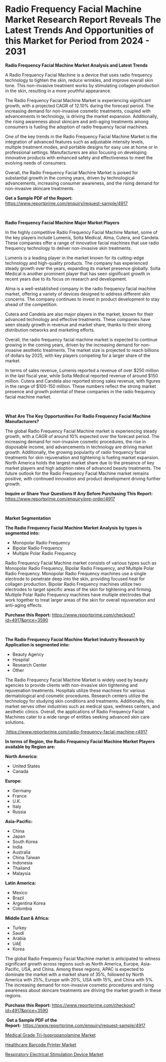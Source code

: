<p><h1>Radio Frequency Facial Machine Market Research Report Reveals The Latest Trends And Opportunities of this Market for Period from 2024 - 2031</h1></p><p><strong>Radio Frequency Facial Machine Market Analysis and Latest Trends</strong></p>
<p><p>A Radio Frequency Facial Machine is a device that uses radio frequency technology to tighten the skin, reduce wrinkles, and improve overall skin tone. This non-invasive treatment works by stimulating collagen production in the skin, resulting in a more youthful appearance.</p><p>The Radio Frequency Facial Machine Market is experiencing significant growth, with a projected CAGR of 12.10% during the forecast period. The increasing demand for non-invasive cosmetic treatments, coupled with advancements in technology, is driving the market expansion. Additionally, the rising awareness about skincare and anti-aging treatments among consumers is fueling the adoption of radio frequency facial machines.</p><p>One of the key trends in the Radio Frequency Facial Machine Market is the integration of advanced features such as adjustable intensity levels, multiple treatment modes, and portable designs for easy use at home or in professional settings. Manufacturers are also focusing on developing innovative products with enhanced safety and effectiveness to meet the evolving needs of consumers.</p><p>Overall, the Radio Frequency Facial Machine Market is poised for substantial growth in the coming years, driven by technological advancements, increasing consumer awareness, and the rising demand for non-invasive skincare treatments.</p></p>
<p><strong>Get a Sample PDF of the Report:&nbsp;</strong> <a href="https://www.reportprime.com/enquiry/request-sample/4917">https://www.reportprime.com/enquiry/request-sample/4917</a></p>
<p>&nbsp;</p>
<p><strong>Radio Frequency Facial Machine Major Market Players</strong></p>
<p><p>In the highly competitive Radio Frequency Facial Machine Market, some of the key players include Lumenis, Solta Medical, Alma, Cutera, and Candela. These companies offer a range of innovative facial machines that use radio frequency technology to deliver non-invasive skin treatments.</p><p>Lumenis is a leading player in the market known for its cutting-edge technology and high-quality products. The company has experienced steady growth over the years, expanding its market presence globally. Solta Medical is another prominent player that has seen significant growth in recent years due to its focus on research and development.</p><p>Alma is a well-established company in the radio frequency facial machine market, offering a variety of devices designed to address different skin concerns. The company continues to invest in product development to stay ahead of the competition.</p><p>Cutera and Candela are also major players in the market, known for their advanced technology and effective treatments. These companies have seen steady growth in revenue and market share, thanks to their strong distribution networks and marketing efforts.</p><p>Overall, the radio frequency facial machine market is expected to continue growing in the coming years, driven by the increasing demand for non-invasive aesthetic treatments. The market size is projected to reach billions of dollars by 2025, with key players competing for a larger share of the market.</p><p>In terms of sales revenue, Lumenis reported a revenue of over $250 million in the last fiscal year, while Solta Medical reported revenue of around $150 million. Cutera and Candela also reported strong sales revenue, with figures in the range of $100-150 million. These numbers reflect the strong market presence and growth potential of these companies in the radio frequency facial machine market.</p></p>
<p>&nbsp;</p>
<p><strong>What Are The Key Opportunities For Radio Frequency Facial Machine Manufacturers?</strong></p>
<p><p>The global Radio Frequency Facial Machine market is experiencing steady growth, with a CAGR of around 10% expected over the forecast period. The increasing demand for non-invasive cosmetic procedures, the rise in disposable income, and advancements in technology are driving market growth. Additionally, the growing popularity of radio frequency facial treatments for skin rejuvenation and tightening is fueling market expansion. North America holds the largest market share due to the presence of key market players and high adoption rates of advanced beauty treatments. The future outlook for the Radio Frequency Facial Machine market remains positive, with continued innovation and product development driving further growth.</p></p>
<p><strong>Inquire or Share Your Questions If Any Before Purchasing This Report:</strong> <a href="https://www.reportprime.com/enquiry/pre-order/4917">https://www.reportprime.com/enquiry/pre-order/4917</a></p>
<p>&nbsp;</p>
<p><strong>Market Segmentation</strong></p>
<p><strong>The Radio Frequency Facial Machine Market Analysis by types is segmented into:</strong></p>
<p><ul><li>Monopolar Radio Frequency</li><li>Bipolar Radio Frequency</li><li>Multiple Polar Radio Frequency</li></ul></p>
<p><p>Radio Frequency Facial Machine market consists of various types such as Monopolar Radio Frequency, Bipolar Radio Frequency, and Multiple Polar Radio Frequency. Monopolar Radio Frequency machines use a single electrode to penetrate deep into the skin, providing focused heat for collagen production. Bipolar Radio Frequency machines utilize two electrodes to target specific areas of the skin for tightening and firming. Multiple Polar Radio Frequency machines have multiple electrodes that work together to treat larger areas of the skin for overall rejuvenation and anti-aging effects.</p></p>
<p><strong>Purchase this Report:&nbsp;</strong><a href="https://www.reportprime.com/checkout?id=4917&price=3590">https://www.reportprime.com/checkout?id=4917&price=3590</a></p>
<p>&nbsp;</p>
<p><strong>The Radio Frequency Facial Machine Market Industry Research by Application is segmented into:</strong></p>
<p><ul><li>Beauty Agency</li><li>Hospital</li><li>Research Center</li><li>Other</li></ul></p>
<p><p>The Radio Frequency Facial Machine Market is widely used by beauty agencies to provide clients with non-invasive skin tightening and rejuvenation treatments. Hospitals utilize these machines for various dermatological and cosmetic procedures. Research centers utilize the technology for studying skin conditions and treatments. Additionally, this market serves other industries such as medical spas, wellness centers, and aesthetic clinics. Overall, the applications of Radio Frequency Facial Machines cater to a wide range of entities seeking advanced skin care solutions.</p></p>
<p><a href="https://www.reportprime.com/radio-frequency-facial-machine-r4917">&nbsp;https://www.reportprime.com/radio-frequency-facial-machine-r4917</a></p>
<p><strong>In terms of Region, the Radio Frequency Facial Machine Market Players available by Region are:</strong></p>
<p>
    <p> <strong> North America: </strong>
        <ul>
            <li>United States</li>
            <li>Canada</li>
        </ul>
        </p> 
    <p> <strong> Europe: </strong>
        <ul>
            <li>Germany</li>
            <li>France</li>
            <li>U.K.</li>
            <li>Italy</li>
            <li>Russia</li>
        </ul>
        </p> 
    <p> <strong> Asia-Pacific: </strong>
        <ul>
            <li>China</li>
            <li>Japan</li>
            <li>South Korea</li>
            <li>India</li>
            <li>Australia</li>
            <li>China Taiwan</li>
            <li>Indonesia</li>
            <li>Thailand</li>
            <li>Malaysia</li>
        </ul>
        </p> 
    <p> <strong> Latin America: </strong>
        <ul>
            <li>Mexico</li>
            <li>Brazil</li>
            <li>Argentina Korea</li>
            <li>Colombia</li>
        </ul>
        </p> 
    <p> <strong> Middle East & Africa: </strong>
        <ul>
            <li>Turkey</li>
            <li>Saudi</li>
            <li>Arabia</li>
            <li>UAE</li>
            <li>Korea</li>
        </ul>
    </p>
    </p>
<p><p>The global Radio Frequency Facial Machine market is anticipated to witness significant growth across regions such as North America, Europe, Asia-Pacific, USA, and China. Among these regions, APAC is expected to dominate the market with a market share of 35%, followed by North America with 25%, Europe with 20%, USA with 15%, and China with 5%. The increasing demand for non-invasive cosmetic procedures and rising awareness about skincare treatments are driving the market growth in these regions.</p></p>
<p><strong>Purchase this Report: </strong><a href="https://www.reportprime.com/checkout?id=4917&price=3590">https://www.reportprime.com/checkout?id=4917&price=3590</a></p>
<p>&nbsp;<strong>Get a Sample PDF of the Report:&nbsp;&nbsp;</strong><a href="https://www.reportprime.com/enquiry/request-sample/4917">https://www.reportprime.com/enquiry/request-sample/4917</a></p>
<p><strong></strong></p>
<p><p><a href="https://issuu.com/reportprime-2/docs/medical-grade-tri-isopropanolamine-market-size-203">Medical Grade Tri-Isopropanolamine Market</a></p><p><a href="https://issuu.com/reportprime-2/docs/healthcare-barcode-printer-market-size-2030.pptx">Healthcare Barcode Printer Market</a></p><p><a href="https://issuu.com/reportprime-2/docs/respiratory-electrical-stimulation-device-market-s">Respiratory Electrical Stimulation Device Market</a></p></p>